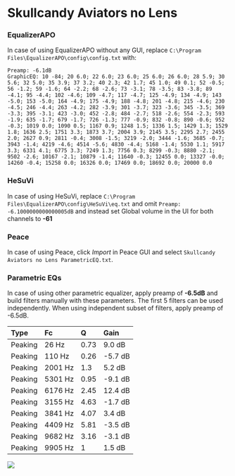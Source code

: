 # Skullcandy Aviators no Lens

### EqualizerAPO
In case of using EqualizerAPO without any GUI, replace `C:\Program Files\EqualizerAPO\config\config.txt`
with:
```
Preamp: -6.1dB
GraphicEQ: 10 -84; 20 6.0; 22 6.0; 23 6.0; 25 6.0; 26 6.0; 28 5.9; 30 5.6; 32 5.0; 35 3.9; 37 3.2; 40 2.3; 42 1.7; 45 1.0; 49 0.1; 52 -0.5; 56 -1.2; 59 -1.6; 64 -2.2; 68 -2.6; 73 -3.1; 78 -3.5; 83 -3.8; 89 -4.1; 95 -4.4; 102 -4.6; 109 -4.7; 117 -4.7; 125 -4.9; 134 -4.9; 143 -5.0; 153 -5.0; 164 -4.9; 175 -4.9; 188 -4.8; 201 -4.8; 215 -4.6; 230 -4.5; 246 -4.4; 263 -4.2; 282 -3.9; 301 -3.7; 323 -3.6; 345 -3.5; 369 -3.3; 395 -3.1; 423 -3.0; 452 -2.8; 484 -2.7; 518 -2.6; 554 -2.3; 593 -1.9; 635 -1.7; 679 -1.7; 726 -1.3; 777 -0.9; 832 -0.8; 890 -0.6; 952 -0.3; 1019 0.0; 1090 0.5; 1167 0.9; 1248 1.5; 1336 1.5; 1429 1.3; 1529 1.8; 1636 2.5; 1751 3.3; 1873 3.7; 2004 3.9; 2145 3.5; 2295 2.7; 2455 2.0; 2627 0.9; 2811 -0.4; 3008 -1.5; 3219 -2.0; 3444 -1.6; 3685 -0.7; 3943 -1.4; 4219 -4.6; 4514 -5.6; 4830 -4.4; 5168 -1.4; 5530 1.1; 5917 3.3; 6331 4.1; 6775 3.3; 7249 1.3; 7756 0.3; 8299 -0.3; 8880 -2.1; 9502 -2.6; 10167 -2.1; 10879 -1.4; 11640 -0.3; 12455 0.0; 13327 -0.0; 14260 -0.4; 15258 0.0; 16326 0.0; 17469 0.0; 18692 0.0; 20000 0.0
```

### HeSuVi
In case of using HeSuVi, replace `C:\Program Files\EqualizerAPO\config\HeSuVi\eq.txt` and omit `Preamp:
-6.1000000000000005dB` and instead set Global volume in the UI for both channels to **-61**

### Peace
In case of using Peace, click *Import* in Peace GUI and select `Skullcandy Aviators no Lens ParametricEQ.txt`.

### Parametric EQs
In case of using other parametric equalizer, apply preamp of **-6.5dB** and build filters manually
with these parameters. The first 5 filters can be used independently.
When using independent subset of filters, apply preamp of -6.5dB.

| Type    | Fc      |    Q | Gain    |
|:--------|:--------|:-----|:--------|
| Peaking | 26 Hz   | 0.73 | 9.0 dB  |
| Peaking | 110 Hz  | 0.26 | -5.7 dB |
| Peaking | 2001 Hz | 1.3  | 5.2 dB  |
| Peaking | 5301 Hz | 0.95 | -9.1 dB |
| Peaking | 6176 Hz | 2.45 | 12.4 dB |
| Peaking | 3155 Hz | 4.63 | -1.7 dB |
| Peaking | 3841 Hz | 4.07 | 3.4 dB  |
| Peaking | 4409 Hz | 5.81 | -3.5 dB |
| Peaking | 9682 Hz | 3.16 | -3.1 dB |
| Peaking | 9905 Hz | 1    | 1.5 dB  |

![](https://raw.githubusercontent.com/jaakkopasanen/AutoEq/master/results/innerfidelity/sbaf-serious/Skullcandy%20Aviators%20no%20Lens/Skullcandy%20Aviators%20no%20Lens.png)